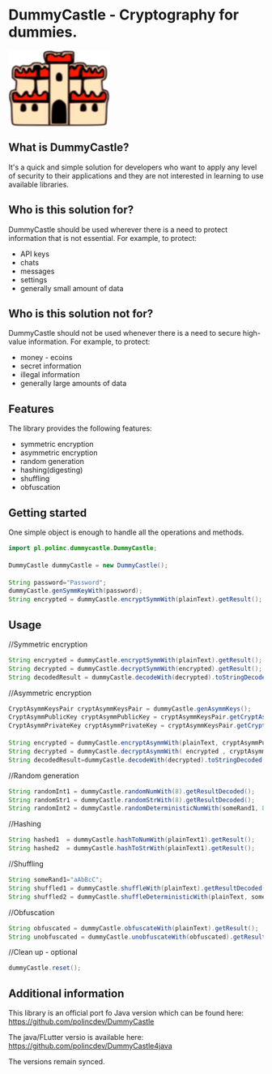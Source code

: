 # DummyCastle - Cryptography for dummies.
  
<img align="middle" src="https://github.com/polincdev/DummyCastle/blob/master/img/dummycastle.png" data-canonical-src="https://github.com/polincdev/DummyCastle/blob/master/img/dummycastle.png" width="200" height="150" />

## What is DummyCastle?

It's a quick and simple solution for developers who want to apply any level of security to their applications and they are not
interested in learning to use available libraries.

## Who is this solution for?
DummyCastle should be used wherever there is a need to protect information that is not essential. For example, to protect:
- API keys
- chats
- messages
- settings
- generally small amount of data

## Who is this solution not for?

DummyCastle should not be used whenever there is a need to secure high-value information. For example, to protect:
- money - ecoins
- secret information
- illegal information
- generally large amounts of data

## Features

The library provides the following features:
- symmetric encryption
- asymmetric encryption
- random generation
- hashing(digesting)
- shuffling
- obfuscation

## Getting started

One simple object is enough to handle all the operations and methods.

```java
import pl.polinc.dummycastle.DummyCastle;
 
DummyCastle dummyCastle = new DummyCastle();
 
String password="Password";
dummyCastle.genSymmKeyWith(password);
String encrypted = dummyCastle.encryptSymmWith(plainText).getResult();
```

## Usage

//Symmetric encryption

```java
String encrypted = dummyCastle.encryptSymmWith(plainText).getResult();
String decrypted = dummyCastle.decryptSymmWith(encrypted).getResult();
String decodedResult = dummyCastle.decodeWith(decrypted).toStringDecoded();
```

//Asymmetric encryption

```java
CryptAsymmKeysPair cryptAsymmKeysPair = dummyCastle.genAsymmKeys();
CryptAsymmPublicKey cryptAsymmPublicKey = cryptAsymmKeysPair.getCryptAsymmPublicKey();
CryptAsymmPrivateKey cryptAsymmPrivateKey = cryptAsymmKeysPair.getCryptAsymmPrivateKey();

String encrypted = dummyCastle.encryptAsymmWith(plainText, cryptAsymmPublicKey).getResult();
String decrypted = dummyCastle.decryptAsymmWith( encrypted , cryptAsymmPrivateKey).getResult();
String decodedResult=dummyCastle.decodeWith(decrypted).toStringDecoded();
```

//Random generation

```java
String randomInt1 = dummyCastle.randomNumWith(8).getResultDecoded();
String randomStr1 = dummyCastle.randomStrWith(8).getResultDecoded();
String randomInt2 = dummyCastle.randomDeterministicNumWith(someRand1, 8).getResult();
```

//Hashing

```java
String hashed1  = dummyCastle.hashToNumWith(plainText1).getResult();
String hashed2  = dummyCastle.hashToStrWith(plainText1).getResult();
```

//Shuffling

```java
String someRand1="aAbBcC";
String shuffled1 = dummyCastle.shuffleWith(plainText).getResultDecoded();
String shuffled2 = dummyCastle.shuffleDeterministicWith(plainText, someRand1).getResultDecoded();
```

//Obfuscation

```java
String obfuscated = dummyCastle.obfuscateWith(plainText).getResult();
String unobfuscated = dummyCastle.unobfuscateWith(obfuscated).getResult();
```

//Clean up - optional
```java
dummyCastle.reset();
```

## Additional information

This library is an official port fo Java version which can be found here:
https://github.com/polincdev/DummyCastle

The java/FLutter versio is available here:
https://github.com/polincdev/DummyCastle4java

The versions remain synced.